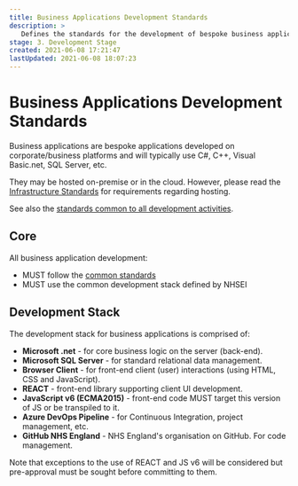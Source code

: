 ```yaml
---
title: Business Applications Development Standards
description: >
   Defines the standards for the development of bespoke business applications.
stage: 3. Development Stage
created: 2021-06-08 17:21:47
lastUpdated: 2021-06-08 18:07:23
---
```


# Business Applications Development Standards

Business applications are bespoke applications developed on corporate/business platforms and will typically use C#, C++, Visual Basic.net, SQL Server, etc. 

They may be hosted on-premise or in the cloud. However, please read the [Infrastructure Standards](/infrastructure) for requirements regarding hosting.

See also the [standards common to all development activities](../common-dev).

## Core

All business application development:

* MUST follow the [common standards](../common-dev)
* MUST use the common development stack defined by NHSEI

## Development Stack

The development stack for business applications is comprised of:

* **Microsoft .net** - for core business logic on the server (back-end).
* **Microsoft SQL Server** - for standard relational data management.
* **Browser Client** - for front-end client (user) interactions (using HTML, CSS and JavaScript).
* **REACT** - front-end library supporting client UI development.
* **JavaScript v6 (ECMA2015)** - front-end code MUST target this version of JS or be transpiled to it.
* **Azure DevOps Pipeline** - for Continuous Integration, project management, etc.
* **GitHub NHS England** - NHS England's organisation on GitHub. For code management.

Note that exceptions to the use of REACT and JS v6 will be considered but pre-approval must be sought before committing to them.